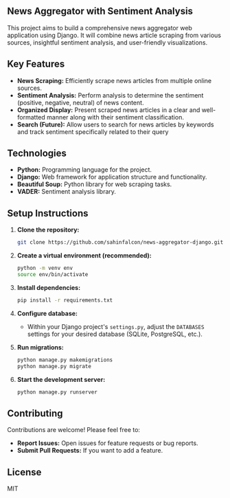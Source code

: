 ## **News Aggregator with Sentiment Analysis**

This project aims to build a comprehensive news aggregator web application using Django.  It will combine news article scraping from various sources, insightful sentiment analysis, and user-friendly visualizations.

## Key Features

* **News Scraping:** Efficiently scrape news articles from multiple online sources.
* **Sentiment Analysis:** Perform analysis to determine the sentiment (positive, negative, neutral) of news content.
* **Organized Display:** Present scraped news articles in a clear and well-formatted manner along with their sentiment classification.
* **Search (Future):** Allow users to search for news articles by keywords and track sentiment specifically related to their query

## Technologies

* **Python:** Programming language for the project.
* **Django:**  Web framework for application structure and functionality.
* **Beautiful Soup:** Python library for web scraping tasks.
* **VADER:**  Sentiment analysis library.

## Setup Instructions

1. **Clone the repository:** 
   ```bash
   git clone https://github.com/sahinfalcon/news-aggregator-django.git
   ```

2. **Create a virtual environment (recommended):**  
   ```bash
   python -m venv env
   source env/bin/activate 
   ```

3. **Install dependencies:**
   ```bash
   pip install -r requirements.txt
   ```

4. **Configure database:**
   * Within your Django project's `settings.py`, adjust the `DATABASES` settings for your desired database (SQLite, PostgreSQL, etc.).

5. **Run migrations:**
   ```bash
   python manage.py makemigrations
   python manage.py migrate
   ```

6. **Start the development server:**
   ```bash
   python manage.py runserver
   ```

## Contributing

Contributions are welcome! Please feel free to:

* **Report Issues:** Open issues for feature requests or bug reports.
* **Submit Pull Requests:**  If you want to add a feature.

## License

MIT

